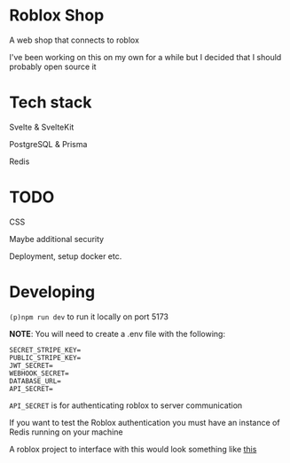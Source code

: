 # Roblox Shop

A web shop that connects to roblox

I've been working on this on my own for a while but I decided that I should probably open source it

# Tech stack

Svelte & SvelteKit

PostgreSQL & Prisma

Redis

# TODO

CSS

Maybe additional security

Deployment, setup docker etc.

# Developing

`(p)npm run dev` to run it locally on port 5173

**NOTE**: You will need to create a .env file with the following:

```
SECRET_STRIPE_KEY=
PUBLIC_STRIPE_KEY=
JWT_SECRET=
WEBHOOK_SECRET=
DATABASE_URL=
API_SECRET=
```

`API_SECRET` is for authenticating roblox to server communication

If you want to test the Roblox authentication you must have an instance of Redis running on your machine

A roblox project to interface with this would look something like [this](https://github.com/iluvsoup/roblox-shop/blob/main/roblox/shop.rbxl)
